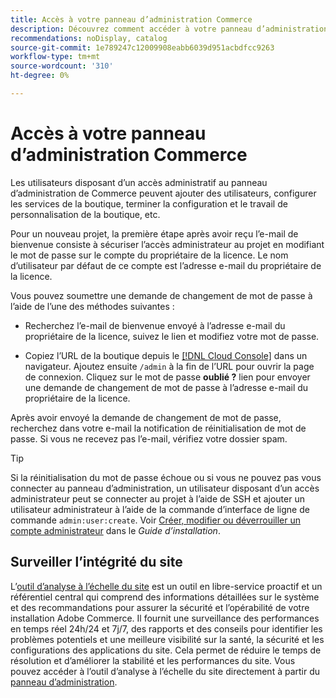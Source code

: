 ```yaml
---
title: Accès à votre panneau d’administration Commerce
description: Découvrez comment accéder à votre panneau d’administration Commerce.
recommendations: noDisplay, catalog
source-git-commit: 1e789247c12009908eabb6039d951acbdfcc9263
workflow-type: tm+mt
source-wordcount: '310'
ht-degree: 0%

---
```


# Accès à votre panneau d’administration Commerce

Les utilisateurs disposant d’un accès administratif au panneau d’administration de Commerce peuvent ajouter des utilisateurs, configurer les services de la boutique, terminer la configuration et le travail de personnalisation de la boutique, etc.

Pour un nouveau projet, la première étape après avoir reçu l’e-mail de bienvenue consiste à sécuriser l’accès administrateur au projet en modifiant le mot de passe sur le compte du propriétaire de la licence. Le nom d’utilisateur par défaut de ce compte est l’adresse e-mail du propriétaire de la licence.

Vous pouvez soumettre une demande de changement de mot de passe à l’aide de l’une des méthodes suivantes :

- Recherchez l’e-mail de bienvenue envoyé à l’adresse e-mail du propriétaire de la licence, suivez le lien et modifiez votre mot de passe.

- Copiez l’URL de la boutique depuis le [[!DNL Cloud Console]](../cloud-guide/project/overview.md) dans un navigateur. Ajoutez ensuite `/admin` à la fin de l’URL pour ouvrir la page de connexion. Cliquez sur le mot de passe **oublié ?** lien pour envoyer une demande de changement de mot de passe à l’adresse e-mail du propriétaire de la licence.

Après avoir envoyé la demande de changement de mot de passe, recherchez dans votre e-mail la notification de réinitialisation de mot de passe. Si vous ne recevez pas l’e-mail, vérifiez votre dossier spam.

>[!TIP]
>
>Si la réinitialisation du mot de passe échoue ou si vous ne pouvez pas vous connecter au panneau d’administration, un utilisateur disposant d’un accès administrateur peut se connecter au projet à l’aide de SSH et ajouter un utilisateur administrateur à l’aide de la commande d’interface de ligne de commande `admin:user:create`. Voir [Créer, modifier ou déverrouiller un compte administrateur](https://experienceleague.adobe.com/docs/commerce-operations/installation-guide/tutorials/admin.html) dans le _Guide d’installation_.

## Surveiller l’intégrité du site

L’[outil d’analyse à l’échelle du site](https://experienceleague.adobe.com/en/docs/commerce-operations/tools/site-wide-analysis-tool/intro) est un outil en libre-service proactif et un référentiel central qui comprend des informations détaillées sur le système et des recommandations pour assurer la sécurité et l’opérabilité de votre installation Adobe Commerce. Il fournit une surveillance des performances en temps réel 24h/24 et 7j/7, des rapports et des conseils pour identifier les problèmes potentiels et une meilleure visibilité sur la santé, la sécurité et les configurations des applications du site. Cela permet de réduire le temps de résolution et d’améliorer la stabilité et les performances du site. Vous pouvez accéder à l’outil d’analyse à l’échelle du site directement à partir du [panneau d’administration](https://experienceleague.adobe.com/en/docs/commerce-operations/tools/site-wide-analysis-tool/access#option-2-logging-in-to-your-site-wide-analysis-tool-dashboard-from-your-stores-admin-panel).
